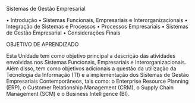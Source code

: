 Sistemas de Gestão Empresarial

• Introdução
• Sistemas Funcionais, Empresariais e Interorganizacionais
• Integração de Sistemas e Processos
• Processos Empresariais
• Sistemas de Gestão Empresarial
• Considerações Finais

OBJETIVO DE APRENDIZADO

Esta Unidade tem como objetivo principal a descrição das atividades
envolvidas nos Sistemas Funcionais, Empresariais e Interorganizacionais.
Além disso, tem como objetivos adicionais a questão da utilização da
Tecnologia da Informação (TI) e a implementação dos Sistemas de
Gestão Empresariais Contemporâneos, tais como: o Enterprise Resource
Planning (ERP), o Customer Relationship Management (CRM), o Supply
Chain Management (SCM) e o Business Intelligence (BI).